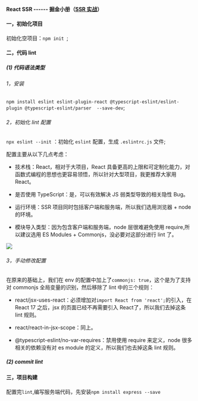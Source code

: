 #### React SSR  ------ 掘金小册（[SSR 实战](https://juejin.cn/book/7137945369635192836)）

#### 一，初始化项目

初始化空项目：`npm init `;

#### 二，代码 lint

##### (1) 代码语法类型

###### 1，安装

`npm install eslint eslint-plugin-react @typescript-eslint/eslint-plugin @typescript-eslint/parser  --save-dev`;

###### 2，初始化 lint 配置

`npx eslint --init` ：初始化 `eslint` 配置，生成  `.eslintrc.js` 文件;

配置主要从以下几点考虑：

- 技术栈：React，相对于大项目，React 具备更高的上限和可定制化能力，对函数式编程的思想也更容易领悟，所以针对大型项目，我更推荐大家用 React。

- 是否使用 TypeScript：是，可以有效解决 JS 弱类型导致的相关隐性 Bug。

- 运行环境：SSR 项目同时包括客户端和服务端，所以我们选用浏览器 + node 的环境。

- 模块导入类型：因为包含客户端和服务端，node 层很难避免使用 require,所以建议选用 ES Modules + Commonjs，没必要对这部分进行 lint 了。

![](D:\work\MyLearning\newTecLearn\react\react_ssr\doc\image\lint_option.png)

###### 3，手动修改配置

在原来的基础上，我们在 env 的配置中加上了`commonjs: true`，这个是为了支持对 commonjs 全局变量的识别，然后移除了 lint 中的三个规则：

- react/jsx-uses-react：必须增加对`import React from 'react';`的引入，在 React 17 之后，jsx 的页面已经不再需要引入 React了，所以我们去掉这条 lint 规则。

- react/react-in-jsx-scope：同上。

- @typescript-eslint/no-var-requires：禁用使用 require 来定义，node 很多相关的依赖没有对 es module 的定义，所以我们也去掉这条 lint 规则。

##### (2) commit lint



#### 三，项目构建

配置完`lint`,编写服务端代码，先安装`npm install express --save`



